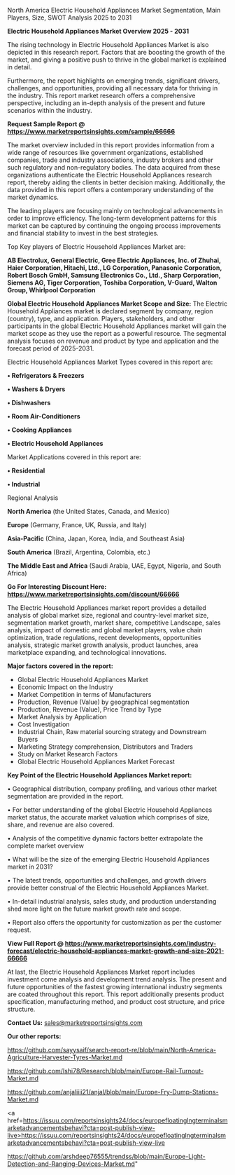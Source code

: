  North America Electric Household Appliances Market Segmentation, Main Players, Size, SWOT Analysis 2025 to 2031

<Strong> Electric Household Appliances Market Overview 2025 - 2031</strong>

The rising technology in Electric Household Appliances Market is also depicted in this research report. Factors that are boosting the growth of the market, and giving a positive push to thrive in the global market is explained in detail.

Furthermore, the report highlights on emerging trends, significant drivers, challenges, and opportunities, providing all necessary data for thriving in the industry. This report market research offers a comprehensive perspective, including an in-depth analysis of the present and future scenarios within the industry.

<strong>Request Sample Report @ <a href=https://www.marketreportsinsights.com/sample/66666>https://www.marketreportsinsights.com/sample/66666</a></strong>

The market overview included in this report provides information from a wide range of resources like government organizations, established companies, trade and industry associations, industry brokers and other such regulatory and non-regulatory bodies. The data acquired from these organizations authenticate the Electric Household Appliances research report, thereby aiding the clients in better decision making. Additionally, the data provided in this report offers a contemporary understanding of the market dynamics.

The leading players are focusing mainly on technological advancements in order to improve efficiency. The long-term development patterns for this market can be captured by continuing the ongoing process improvements and financial stability to invest in the best strategies.

Top Key players of Electric Household Appliances Market are:

<strong>AB Electrolux, General Electric, Gree Electric Appliances, Inc. of Zhuhai, Haier Corporation, Hitachi, Ltd., LG Corporation, Panasonic Corporation, Robert Bosch GmbH, Samsung Electronics Co., Ltd., Sharp Corporation, Siemens AG, Tiger Corporation, Toshiba Corporation, V-Guard, Walton Group, Whirlpool Corporation</strong>

<strong><b>Global Electric Household Appliances Market Scope and Size:</b></strong>
The Electric Household Appliances market is declared segment by company, region (country), type, and application. Players, stakeholders, and other participants in the global Electric Household Appliances market will gain the market scope as they use the report as a powerful resource. The segmental analysis focuses on revenue and product by type and application and the forecast period of 2025-2031.

Electric Household Appliances Market Types covered in this report are:

<strong>• Refrigerators & Freezers

• Washers & Dryers

• Dishwashers

• Room Air-Conditioners

• Cooking Appliances

• Electric Household Appliances</strong>

Market Applications covered in this report are:

<strong>• Residential

• Industrial</strong> 

Regional Analysis

<strong>North America</strong> (the United States, Canada, and Mexico)

<strong>Europe</strong> (Germany, France, UK, Russia, and Italy)

<strong>Asia-Pacific</strong> (China, Japan, Korea, India, and Southeast Asia)

<strong>South America</strong> (Brazil, Argentina, Colombia, etc.)

<strong>The Middle East and Africa</strong> (Saudi Arabia, UAE, Egypt, Nigeria, and South Africa)

<strong>Go For Interesting Discount Here: <a href=https://www.marketreportsinsights.com/discount/66666>https://www.marketreportsinsights.com/discount/66666</a></strong>

The Electric Household Appliances market report provides a detailed analysis of global market size, regional and country-level market size, segmentation market growth, market share, competitive Landscape, sales analysis, impact of domestic and global market players, value chain optimization, trade regulations, recent developments, opportunities analysis, strategic market growth analysis, product launches, area marketplace expanding, and technological innovations.

<strong><b>Major factors covered in the report:</b></strong>
<ul>
  <li>Global Electric Household Appliances Market </li>
  <li>Economic Impact on the Industry</li>
  <li>Market Competition in terms of Manufacturers</li>
  <li>Production, Revenue (Value) by geographical segmentation</li>
  <li>Production, Revenue (Value), Price Trend by Type</li>
  <li>Market Analysis by Application</li>
  <li>Cost Investigation</li>
  <li>Industrial Chain, Raw material sourcing strategy and Downstream Buyers</li>
  <li>Marketing Strategy comprehension, Distributors and Traders</li>
  <li>Study on Market Research Factors</li>
  <li>Global Electric Household Appliances Market Forecast</li>
</ul>

<strong><b>Key Point of the Electric Household Appliances Market report:</b></strong>

• Geographical distribution, company profiling, and various other market segmentation are provided in the report.

• For better understanding of the global Electric Household Appliances market status, the accurate market valuation which comprises of size, share, and revenue are also covered.

• Analysis of the competitive dynamic factors better extrapolate the complete market overview

• What will be the size of the emerging Electric Household Appliances market in 2031?

• The latest trends, opportunities and challenges, and growth drivers provide better construal of the Electric Household Appliances Market.

• In-detail industrial analysis, sales study, and production understanding shed more light on the future market growth rate and scope.

• Report also offers the opportunity for customization as per the customer request.

<strong><b>View Full Report @ <a href=https://www.marketreportsinsights.com/industry-forecast/electric-household-appliances-market-growth-and-size-2021-66666>https://www.marketreportsinsights.com/industry-forecast/electric-household-appliances-market-growth-and-size-2021-66666</a></b></strong>


At last, the Electric Household Appliances Market report includes investment come analysis and development trend analysis. The present and future opportunities of the fastest growing international industry segments are coated throughout this report. This report additionally presents product specification, manufacturing method, and product cost structure, and price structure.

<strong>Contact Us:</strong>
sales@marketreportsinsights.com

<strong>Our other reports:</strong>

<a href=https://github.com/sayysaif/search-report-re/blob/main/North-America-Agriculture-Harvester-Tyres-Market.md>https://github.com/sayysaif/search-report-re/blob/main/North-America-Agriculture-Harvester-Tyres-Market.md</a>

<a href=https://github.com/Ishi78/Research/blob/main/Europe-Rail-Turnout-Market.md>https://github.com/Ishi78/Research/blob/main/Europe-Rail-Turnout-Market.md</a>

<a href=https://github.com/anjaliiii21/anjal/blob/main/Europe-Fry-Dump-Stations-Market.md>https://github.com/anjaliiii21/anjal/blob/main/Europe-Fry-Dump-Stations-Market.md</a>

<a href=https://issuu.com/reportsinsights24/docs/europefloatinglngterminalsmarketadvancementsbehavi?cta=post-publish-view-live>https://issuu.com/reportsinsights24/docs/europefloatinglngterminalsmarketadvancementsbehavi?cta=post-publish-view-live</a>

<a href=https://github.com/arshdeep76555/trendss/blob/main/Europe-Light-Detection-and-Ranging-Devices-Market.md>https://github.com/arshdeep76555/trendss/blob/main/Europe-Light-Detection-and-Ranging-Devices-Market.md</a>"
